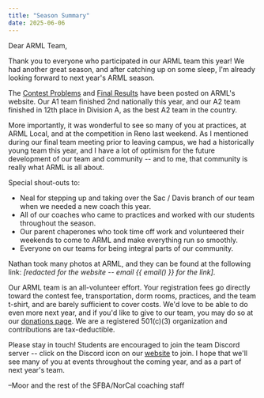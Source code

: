 ```yaml
---
title: "Season Summary"
date: 2025-06-06
---
```


Dear ARML Team,

Thank you to everyone who participated in our ARML team this year! We had
another great season, and after catching up on some sleep, I'm already
looking forward to next year's ARML season.

The [Contest Problems](https://drive.google.com/file/d/1rqZg0F5VV3iAVWAR3OWMWceL9cggBd1q/view?usp=drive_link) and [Final Results](https://docs.google.com/document/d/17KQYnstIYxyz2r1KoyYIbkl-2Ex62jd1x-Cy-z8BcG8/edit?usp=sharing) have been posted on ARML's website. Our A1 team finished 2nd nationally this year, and our A2 team finished in 12th place in Division A, as the best A2 team in the country.

More importantly, it was wonderful to see so many of you at practices, at ARML
Local, and at the competition in Reno last weekend.  As I mentioned during our
final team meeting prior to leaving campus, we had a historically young team
this year, and I have a lot of optimism for the future development of our team
and community -- and to me, that community is really what ARML is all about.

Special shout-outs to: 
- Neal for stepping up and taking over the Sac / Davis branch of our team when
  we needed a new coach this year.
- All of our coaches who came to practices and worked with our students
  throughout the season.
- Our parent chaperones who took time off work and volunteered their weekends to
  come to ARML and make everything run so smoothly.
- Everyone on our teams for being integral parts of our community.

Nathan took many photos at ARML, and they can be found at the following link:
*[redacted for the website -- email {{ email() }} for the link]*.

Our ARML team is an all-volunteer effort. Your registration fees go directly
toward the contest fee, transportation, dorm rooms, practices, and the team
t-shirt, and are barely sufficient to cover costs. We'd love to be able to do
even more next year, and if you'd like to give to our team, you may do so at 
our [donations page](/donate). We are a
registered 501(c)(3) organization and contributions are tax-deductible.

Please stay in touch! Students are encouraged to join the team Discord server
-- click on the Discord icon on our [website](/) to join. I hope that we'll see
many of you at events throughout the coming year, and as a part of next year's
team.

–Moor and the rest of the SFBA/NorCal coaching staff

